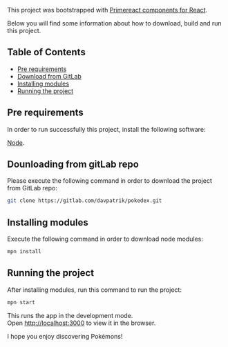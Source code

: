 This project was bootstrapped with [Primereact components for React](https://primefaces.org/primereact/showcase/#/).

Below you will find some information about how to download, build and run this project.<br>

## Table of Contents

-   [Pre requirements](#pre-requirements)
-   [Download from GitLab](#dounloading-from-gitLab-repo)
-   [Installing modules](#installing-modules)
-   [Running the project](#running-the-project)

## Pre requirements

In order to run successfully this project, install the following software:

[Node](https://nodejs.org/es/download/).

## Dounloading from gitLab repo

Please execute the following command in order to download the project from GitLab repo:

```sh
git clone https://gitlab.com/davpatrik/pokedex.git
```

## Installing modules

Execute the following command in order to download node modules:

```sh
mpn install
```

## Running the project

After installing modules, run this command to run the project:

```sh
mpn start
```

This runs the app in the development mode.<br>
Open [http://localhost:3000](http://localhost:3000) to view it in the browser.

I hope you enjoy discovering Pokémons!
